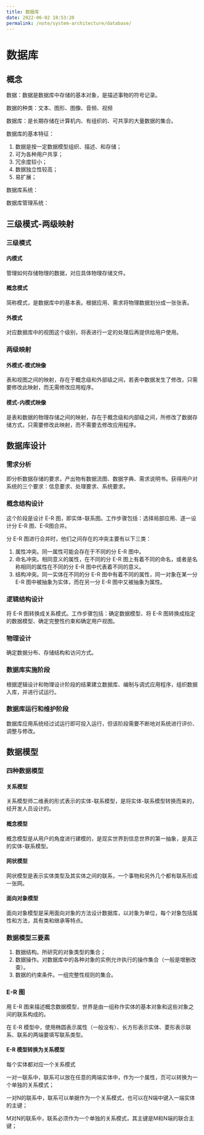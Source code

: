 ```yaml
---
title: 数据库
date: 2022-06-02 18:53:20
permalink: /note/system-architecture/database/
---
```


# 数据库



## 概念

数据：数据是数据库中存储的基本对象，是描述事物的符号记录。

数据的种类：文本、图形、图像、音频、视频

数据库：是长期存储在计算机内、有组织的、可共享的大量数据的集合。

数据库的基本特征：

1. 数据是按一定数据模型组织、描述、和存储；
2. 可为各种用户共享；
3. 冗余度较小；
4. 数据独立性较高；
5. 易扩展；

数据库系统：

数据库管理系统：

## 三级模式-两级映射

### 三级模式

#### 内模式

管理如何存储物理的数据，对应具体物理存储文件。

#### 概念模式

简称模式，是数据库中的基本表。根据应用、需求将物理数据划分成一张张表。

#### 外模式

对应数据库中的视图这个级别，将表进行一定的处理后再提供给用户使用。

### 两级映射

#### 外模式-模式映像

表和视图之间的映射，存在于概念级和外部级之间，若表中数据发生了修改，只需要修改此映射，而无需修改应用程序。

#### 模式-内模式映像

是表和数据的物理存储之间的映射，存在于概念级和内部级之间，所修改了数据存储方式，只需要修改此映射，而不需要去修改应用程序。

## 数据库设计

### 需求分析

即分析数据存储的要求，产出物有数据流图、数据字典、需求说明书。获得用户对系统的三个要求：信息要求、处理要求、系统要求。

### 概念结构设计

这个阶段是设计 E-R 图，即实体-联系图。工作步骤包括：选择局部应用、逐一设计分 E-R 图、E-R图合并。

分 E-R 图进行合并时，他们之间存在的冲突主要有以下三类：

1. 属性冲突。同一属性可能会存在于不同的分 E-R 图中。
2. 命名冲突。相同意义的属性，在不同的分 E-R 图上有着不同的命名，或者是名称相同的属性在不同的分 E-R 图中代表着不同的意义。
3. 结构冲突。同一实体在不同的分 E-R 图中有着不同的属性，同一对象在某一分 E-R 图中被抽象为实体，而在另一分 E-R 图中又被抽象为属性。

### 逻辑结构设计

将 E-R 图转换成关系模式。工作步骤包括：确定数据模型、将 E-R 图转换成指定的数据模型、确定完整性约束和确定用户视图。

### 物理设计

确定数据分布、存储结构和访问方式。

### 数据库实施阶段

根据逻辑设计和物理设计阶段的结果建立数据库、编制与调式应用程序，组织数据入库，并进行试运行。

### 数据库运行和维护阶段

数据库应用系统经过试运行即可投入运行，但该阶段需要不断地对系统进行评价、调整与修改。

## 数据模型

### 四种数据模型

#### 关系模型

关系模型师二维表的形式表示的实体-联系模型，是将实体-联系模型转换而来的，经开发人员设计的。

#### 概念模型

概念模型是从用户的角度进行建模的，是现实世界到信息世界的第一抽象，是真正的实体-联系模型。

#### 网状模型

网状模型是表示实体类型及其实体之间的联系，一个事物和另外几个都有联系形成一张网。

#### 面向对象模型

面向对象模型是采用面向对象的方法设计数据库，以对象为单位，每个对象包括属性和方法，具有类和继承等特点。

### 数据模型三要素

1. 数据结构。所研究的对象类型的集合；
2. 数据操作。对数据库中的各种对象的实例允许执行的操作集合（一般是增删改查）。
3. 数据的约束条件。一组完整性规则的集合。

### E-R 图

用 E-R 图来描述概念数据模型，世界是由一组称作实体的基本对象和这些对象之间的联系构成的。

在 E-R 模型中，使用椭圆表示属性（一般没有）、长方形表示实体、菱形表示联系、联系的两端要填写联系类型。

#### E-R 模型转换为关系模型

每个实体都对应一个关系模式

一对一联系中，联系可以放在任意的两端实体中，作为一个属性，页可以转换为一个单独的关系模式；

一对N的联系中，联系可以单据作为一个关系模式，也可以在N端中键入一端实体的主键；

M对N的联系中，联系必须作为一个单独的关系模式，其主键是M和N端的联合主键；
